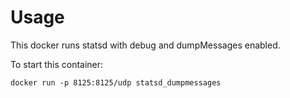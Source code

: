 # Usage

This docker runs statsd with debug and dumpMessages enabled.

To start this container:

    docker run -p 8125:8125/udp statsd_dumpmessages
